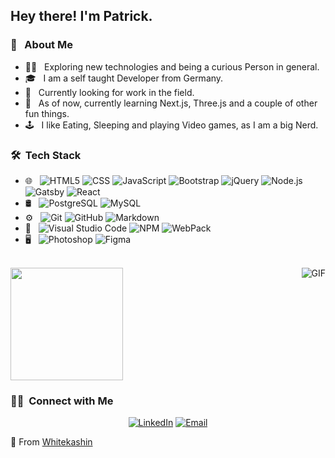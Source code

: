 <h2> Hey there! I'm Patrick.</h2>

<h3> 🙇 &nbsp; About Me </h3>

- 👨‍💻 &nbsp; Exploring new technologies and being a curious Person in general.
- 🎓 &nbsp; I am a self taught Developer from Germany.
- 💼 &nbsp; Currently looking for work in the field.
- 🌱 &nbsp; As of now, currently learning Next.js, Three.js and a couple of other fun things.
- 🕹️ &nbsp; I like Eating, Sleeping and playing Video games, as I am a big Nerd.

<h3> 🛠 &nbsp;Tech Stack</h3>

- 🌐 &nbsp;
  ![HTML5](https://img.shields.io/badge/-HTML5-333333?style=flat&logo=HTML5)
  ![CSS](https://img.shields.io/badge/-CSS-333333?style=flat&logo=CSS3&logoColor=1572B6)
  ![JavaScript](https://img.shields.io/badge/-JavaScript-333333?style=flat&logo=javascript)
  ![Bootstrap](https://img.shields.io/badge/-Bootstrap-333333?style=flat&logo=bootstrap&logoColor=563D7C)
  ![jQuery](https://img.shields.io/badge/-jQuery-333333?style=flat&logo=jquery)
  ![Node.js](https://img.shields.io/badge/-Node.js-333333?style=flat&logo=node.js)
  ![Gatsby](https://img.shields.io/badge/-Gatsby-333333?style=flat&logo=gatsby)
  ![React](https://img.shields.io/badge/-React-333333?style=flat&logo=react)
- 🛢 &nbsp;
  ![PostgreSQL](https://img.shields.io/badge/-PostgreSQL-333333?style=flat&logo=postgresql)
  ![MySQL](https://img.shields.io/badge/-MySQL-333333?style=flat&logo=mysql)
- ⚙️ &nbsp;
  ![Git](https://img.shields.io/badge/-Git-333333?style=flat&logo=git)
  ![GitHub](https://img.shields.io/badge/-GitHub-333333?style=flat&logo=github)
  ![Markdown](https://img.shields.io/badge/-Markdown-333333?style=flat&logo=markdown)
- 🔧 &nbsp;
  ![Visual Studio Code](https://img.shields.io/badge/-Visual%20Studio%20Code-333333?style=flat&logo=visual-studio-code&logoColor=007ACC)
  ![NPM](https://img.shields.io/badge/-NPM-333333?style=flat&logo=npm)
  ![WebPack](https://img.shields.io/badge/-WebPack-333333?style=flat&logo=webPack) 
- 🖥 &nbsp;
  ![Photoshop](https://img.shields.io/badge/-Photoshop-333333?style=flat&logo=adobe-photoshop)
  ![Figma](https://img.shields.io/badge/-figma-333333?style=flat&logo=figma)
  

<br/>

<img align="right" alt="GIF" src="https://i.pinimg.com/originals/e4/26/70/e426702edf874b181aced1e2fa5c6cde.gif" />

<a href="https://github.com/Whitekashin">
  <img height="180em" src="https://github-readme-stats.vercel.app/api/top-langs/?username=Whitekashin&theme=buefy&layout=compact" />
</a>

<br/>

<h3> 🤝🏻 &nbsp;Connect with Me </h3>

<p align="center">
<a href="https://www.linkedin.com/in/"><img alt="LinkedIn" src="https://img.shields.io/badge/LinkedIn-Patrick%20Reitbauer-blue?style=flat-square&logo=linkedin"></a>
<a href="mailto:patrick.reitbauer@web.de"><img alt="Email" src="https://img.shields.io/badge/Email-patrick.reitbauer@web.de-blue?style=flat-square&logo=gmail"></a>
</p>

👻 From [Whitekashin](https://github.com/Whitekashin)
